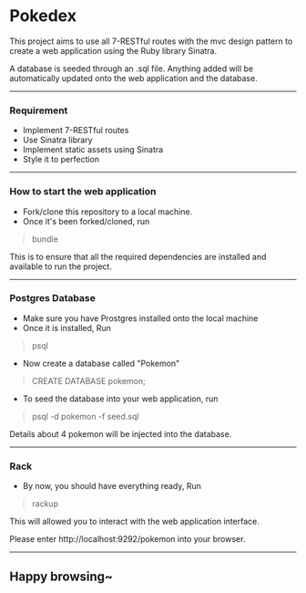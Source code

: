 # Pokedex
This project aims to use all 7-RESTful routes with the mvc design pattern to create a web application using the Ruby library Sinatra.

A database is seeded through an .sql file. Anything added will be automatically updated onto the web application and the database.

---

### Requirement
* Implement 7-RESTful routes
* Use Sinatra library
* Implement static assets using Sinatra
* Style it to perfection

---

### How to start the web application
* Fork/clone this repository to a local machine.
* Once it's been forked/cloned, run   
> bundle

This is to ensure that all the required dependencies are installed and available to run the project.

---

### Postgres Database
* Make sure you have Prostgres installed onto the local machine
* Once it is installed, Run
>psql

* Now create a database called "Pokemon"
>CREATE DATABASE pokemon;

* To seed the database into your web application, run
>psql -d pokemon -f seed.sql

Details about 4 pokemon will be injected into the database.

---

### Rack

* By now, you should have everything ready, Run
>rackup

This will allowed you to interact with the web application interface.

Please enter  http://localhost:9292/pokemon into your browser.

---
## Happy browsing~
